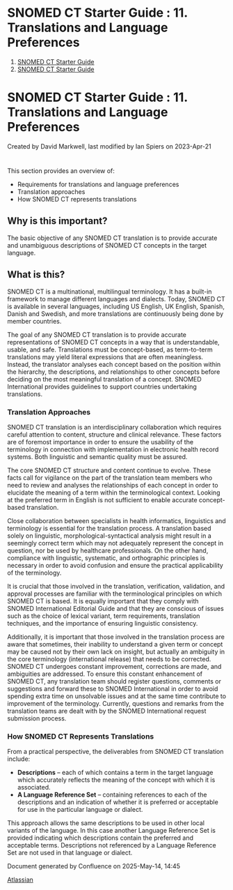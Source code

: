 # SNOMED CT Starter Guide : 11. Translations and Language Preferences

  1. [SNOMED CT Starter Guide](index.html)
  2. [SNOMED CT Starter Guide](SNOMED-CT-Starter-Guide_26837109.html)



#  SNOMED CT Starter Guide : 11. Translations and Language Preferences 

Created by  David Markwell, last modified by  Ian Spiers on 2023-Apr-21 

# 

This section provides an overview of:

  * Requirements for translations and language preferences
  * Translation approaches
  * How SNOMED CT represents translations



## Why is this important?

The basic objective of any SNOMED CT translation is to provide accurate and unambiguous descriptions of SNOMED CT concepts in the target language.

## What is this?

SNOMED CT is a multinational, multilingual terminology. It has a built-in framework to manage different languages and dialects. Today, SNOMED CT is available in several languages, including US English, UK English, Spanish, Danish and Swedish, and more translations are continuously being done by member countries.

The goal of any SNOMED CT translation is to provide accurate representations of SNOMED CT concepts in a way that is understandable, usable, and safe. Translations must be concept-based, as term-to-term translations may yield literal expressions that are often meaningless. Instead, the translator analyses each concept based on the position within the hierarchy, the descriptions, and relationships to other concepts before deciding on the most meaningful translation of a concept. SNOMED International provides guidelines to support countries undertaking translations.

### Translation Approaches

SNOMED CT translation is an interdisciplinary collaboration which requires careful attention to content, structure and clinical relevance. These factors are of foremost importance in order to ensure the usability of the terminology in connection with implementation in electronic health record systems. Both linguistic and semantic quality must be assured.

The core SNOMED CT structure and content continue to evolve. These facts call for vigilance on the part of the translation team members who need to review and analyses the relationships of each concept in order to elucidate the meaning of a term within the terminological context. Looking at the preferred term in English is not sufficient to enable accurate concept-based translation.

Close collaboration between specialists in health informatics, linguistics and terminology is essential for the translation process. A translation based solely on linguistic, morphological-syntactical analysis might result in a seemingly correct term which may not adequately represent the concept in question, nor be used by healthcare professionals. On the other hand, compliance with linguistic, systematic, and orthographic principles is necessary in order to avoid confusion and ensure the practical applicability of the terminology.

It is crucial that those involved in the translation, verification, validation, and approval processes are familiar with the terminological principles on which SNOMED CT is based. It is equally important that they comply with SNOMED International Editorial Guide and that they are conscious of issues such as the choice of lexical variant, term requirements, translation techniques, and the importance of ensuring linguistic consistency.

Additionally, it is important that those involved in the translation process are aware that sometimes, their inability to understand a given term or concept may be caused not by their own lack on insight, but actually an ambiguity in the core terminology (international release) that needs to be corrected. SNOMED CT undergoes constant improvement, corrections are made, and ambiguities are addressed. To ensure this constant enhancement of SNOMED CT, any translation team should register questions, comments or suggestions and forward these to SNOMED International in order to avoid spending extra time on unsolvable issues and at the same time contribute to improvement of the terminology. Currently, questions and remarks from the translation teams are dealt with by the SNOMED International request submission process.

### How SNOMED CT Represents Translations

From a practical perspective, the deliverables from SNOMED CT translation include:

  * **Descriptions** – each of which contains a term in the target language which accurately reflects the meaning of the concept with which it is associated.
  * **A Language Reference Set** – containing references to each of the descriptions and an indication of whether it is preferred or acceptable for use in the particular language or dialect.



This approach allows the same descriptions to be used in other local variants of the language. In this case another Language Reference Set is provided indicating which descriptions contain the preferred and acceptable terms. Descriptions not referenced by a Language Reference Set are not used in that language or dialect.

Document generated by Confluence on 2025-May-14, 14:45

[Atlassian](https://www.atlassian.com/)
